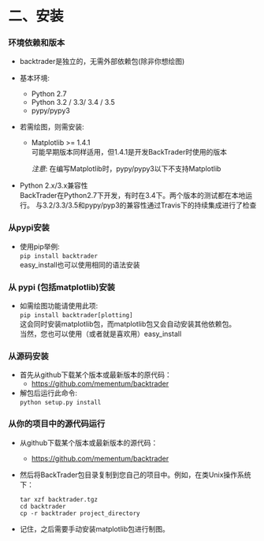 
# 二、安装

### 环境依赖和版本
  * backtrader是独立的，无需外部依赖包(除非你想绘图)

* 基本环境:
  * Python 2.7 
  * Python 3.2 / 3.3/ 3.4 / 3.5 
  * pypy/pypy3

* 若需绘图，则需安装:  
  * Matplotlib >= 1.4.1  
  可能早期版本同样适用，但1.4.1是开发BackTrader时使用的版本

    *注意*: 在编写Matplotlib时，pypy/pypy3以下不支持Matplotlib
* Python 2.x/3.x兼容性  
BackTrader在Python2.7下开发，有时在3.4下。两个版本的测试都在本地运行。
与3.2/3.3/3.5和pypy/pyp3的兼容性通过Travis下的持续集成进行了检查

### 从pypi安装
* 使用pip举例:  
`pip install backtrader`  
easy_install也可以使用相同的语法安装

### 从 pypi (包括matplotlib)安装
* 如需绘图功能请使用此项:  
`pip install backtrader[plotting]`  
这会同时安装matplotlib包，而matplotlib包又会自动安装其他依赖包。  
当然，您也可以使用（或者就是喜欢用）easy_install

### 从源码安装
* 首先从github下载某个版本或最新版本的原代码： 
    * <a href="https://github.com/mementum/backtrader"> https://github.com/mementum/backtrader </a>
* 解包后运行此命令:  
`python setup.py install` 
### 从你的项目中的源代码运行
* 从github下载某个版本或最新版本的源代码：
    * <a href="https://github.com/mementum/backtrader"> https://github.com/mementum/backtrader </a>

* 然后将BackTrader包目录复制到您自己的项目中。例如，在类Unix操作系统下：  
    ```
    tar xzf backtrader.tgz  
    cd backtrader  
    cp -r backtrader project_directory  
  ```  
* 记住，之后需要手动安装matplotlib包进行制图。